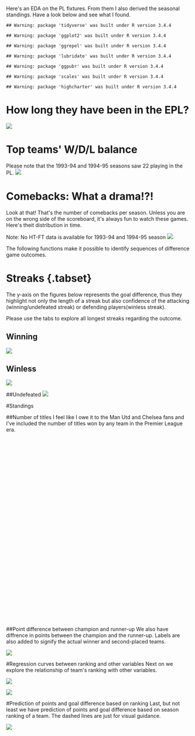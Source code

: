 Here's an EDA on the PL fixtures. From them I also derived the seasonal standings. Have a look below and see what I found.


```
## Warning: package 'tidyverse' was built under R version 3.4.4
```

```
## Warning: package 'ggplot2' was built under R version 3.4.4
```

```
## Warning: package 'ggrepel' was built under R version 3.4.4
```

```
## Warning: package 'lubridate' was built under R version 3.4.4
```

```
## Warning: package 'ggpubr' was built under R version 3.4.4
```

```
## Warning: package 'scales' was built under R version 3.4.4
```

```
## Warning: package 'highcharter' was built under R version 3.4.4
```

# How long they have been in the EPL?
![](EPL_historical_data_analysis_files/figure-html/numberOfSeasons-1.png)<!-- -->

# Top teams' W/D/L balance


Please note that the 1993-94 and 1994-95 seasons saw 22 playing in the PL.
![](EPL_historical_data_analysis_files/figure-html/wdlPlot-1.png)<!-- -->

# Comebacks: What a drama!?!

Look at that! That's the number of comebacks per season. Unless you are on the wrong side of the scoreboard, it's always fun to watch these games. Here's theit distribution in time.

Note: No HT-FT data is available for 1993-94 and 1994-95 season
![](EPL_historical_data_analysis_files/figure-html/comebacks-1.png)<!-- -->

The following functions make it possible to identify sequences of difference game outcomes.

# Streaks {.tabset}

The y-axis on the figures below represents the goal difference, thus they highlight not only the length of a streak but also confidence of the attacking (winning/undefeated streak) or defending players(winless streak).

Please use the tabs to explore all longest streaks regarding the outcome.

## Winning
![](EPL_historical_data_analysis_files/figure-html/wins-1.png)<!-- -->

## Winless
![](EPL_historical_data_analysis_files/figure-html/winless-1.png)<!-- -->

##Undefeated
![](EPL_historical_data_analysis_files/figure-html/undefeated-1.png)<!-- -->

#Standings




##Number of titles
I feel like I owe it to the Man Utd and Chelsea fans and I've included the number of titles won by any team in the Premier League era.
<!--html_preserve--><div id="htmlwidget-4ee925cf986a545e07d1" style="width:100%;height:500px;" class="highchart html-widget"></div>
<script type="application/json" data-for="htmlwidget-4ee925cf986a545e07d1">{"x":{"hc_opts":{"title":{"text":"Premier League Titles"},"yAxis":{"title":{"text":[]},"type":"linear"},"credits":{"enabled":false},"exporting":{"enabled":false},"plotOptions":{"series":{"turboThreshold":0,"showInLegend":false,"marker":{"enabled":true}},"treemap":{"layoutAlgorithm":"squarified"},"bubble":{"minSize":5,"maxSize":25},"scatter":{"marker":{"symbol":"circle"}}},"annotationsOptions":{"enabledButtons":false},"tooltip":{"delayForDisplay":10},"colorAxis":{"auxpar":null},"series":[{"group":"group","data":[{"team":"Arsenal","titles":3,"value":3,"colorValue":3,"size":20,"name":"Arsenal"},{"team":"Blackburn","titles":1,"value":1,"colorValue":1,"size":20,"name":"Blackburn"},{"team":"Chelsea","titles":5,"value":5,"colorValue":5,"size":20,"name":"Chelsea"},{"team":"Leicester","titles":1,"value":1,"colorValue":1,"size":20,"name":"Leicester"},{"team":"Man City","titles":3,"value":3,"colorValue":3,"size":20,"name":"Man City"},{"team":"Man United","titles":12,"value":12,"colorValue":12,"size":20,"name":"Man United"}],"type":"treemap"}],"xAxis":{"type":"category","title":{"text":"team"},"categories":null}},"theme":{"colors":["#F45B5B","#8085E9","#8D4654","#7798BF","#AAEEEE","#FF0066","#EEAAEE","#55BF3B","#DF5353"],"chart":{"backgroundColor":null,"divBackgroundImage":"http://www.highcharts.com/samples/graphics/sand.png","style":{"fontFamily":"Signika, serif"}},"title":{"style":{"color":"black","fontSize":"16px","fontWeight":"bold"}},"subtitle":{"style":{"color":"black"}},"tooltip":{"borderWidth":0},"legend":{"itemStyle":{"fontWeight":"bold","fontSize":"13px"}},"xAxis":{"labels":{"style":{"color":"#6e6e70"}}},"yAxis":{"labels":{"style":{"color":"#6e6e70"}}},"plotOptions":{"series":{"shadow":false},"candlestick":{"lineColor":"#404048"},"map":{"shadow":false}},"navigator":{"xAxis":{"gridLineColor":"#D0D0D8"}},"rangeSelector":{"buttonTheme":{"fill":"white","stroke":"#C0C0C8","stroke-width":1,"states":{"select":{"fill":"#D0D0D8"}}}},"scrollbar":{"trackBorderColor":"#C0C0C8"},"background2":"#E0E0E8"},"conf_opts":{"global":{"Date":null,"VMLRadialGradientURL":"http =//code.highcharts.com/list(version)/gfx/vml-radial-gradient.png","canvasToolsURL":"http =//code.highcharts.com/list(version)/modules/canvas-tools.js","getTimezoneOffset":null,"timezoneOffset":0,"useUTC":true},"lang":{"contextButtonTitle":"Chart context menu","decimalPoint":".","downloadJPEG":"Download JPEG image","downloadPDF":"Download PDF document","downloadPNG":"Download PNG image","downloadSVG":"Download SVG vector image","drillUpText":"Back to {series.name}","invalidDate":null,"loading":"Loading...","months":["January","February","March","April","May","June","July","August","September","October","November","December"],"noData":"No data to display","numericSymbols":["k","M","G","T","P","E"],"printChart":"Print chart","resetZoom":"Reset zoom","resetZoomTitle":"Reset zoom level 1:1","shortMonths":["Jan","Feb","Mar","Apr","May","Jun","Jul","Aug","Sep","Oct","Nov","Dec"],"thousandsSep":" ","weekdays":["Sunday","Monday","Tuesday","Wednesday","Thursday","Friday","Saturday"]}},"type":"chart","fonts":"Signika","debug":false},"evals":[],"jsHooks":[]}</script><!--/html_preserve-->

##Point difference between champion and runner-up
We also have diffrence in points between the champion and the runner-up. Labels are also added to signify the actual winner and second-placed teams.

![](EPL_historical_data_analysis_files/figure-html/championsAndRunnersUp-1.png)<!-- -->

#Regression curves between ranking and other variables 
Next on we explore the relationship of team's ranking with other variables.

![](EPL_historical_data_analysis_files/figure-html/regressionLines-1.png)<!-- -->


![](EPL_historical_data_analysis_files/figure-html/regressionLines2-1.png)<!-- -->

#Prediction of points and goal difference based on ranking
Last, but not least we have prediction of points and goal difference based on season ranking of a team. The dashed lines are just for visual guidance.

![](EPL_historical_data_analysis_files/figure-html/predictions-1.png)<!-- -->
